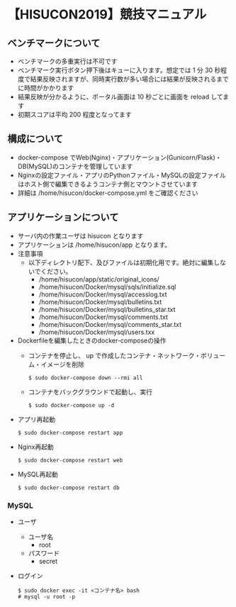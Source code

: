 # 【HISUCON2019】競技マニュアル

## ベンチマークについて

- ベンチマークの多重実行は不可です
- ベンチマーク実行ボタン押下後はキューに入ります。想定では 1 分 30 秒程度で結果反映されますが、同時実行数が多い場合には結果が反映されるまでに時間がかかります
- 結果反映が分かるように、ポータル画面は 10 秒ごとに画面を reload してます
- 初期スコアは平均 200 程度となってます

## 構成について

- docker-compose でWeb(Nginx)・アプリケーション(Gunicorn/Flask)・DB(MySQL)のコンテナを管理しています
- Nginxの設定ファイル・アプリのPythonファイル・MySQLの設定ファイルはホスト側で編集できるようコンテナ側とマウントさせています
- 詳細は /home/hisucon/docker-compose.yml をご確認ください

## アプリケーションについて

- サーバ内の作業ユーザは hisucon となります
- アプリケーションは /home/hisucon/app となります。
- 注意事項
    - 以下ディレクトリ配下、及びファイルは初期化用です。絶対に編集しないでください。
        - /home/hisucon/app/static/original_icons/
        - /home/hisucon/Docker/mysql/sqls/initialize.sql
        - /home/hisucon/Docker/mysql/accesslog.txt
        - /home/hisucon/Docker/mysql/bulletins.txt
        - /home/hisucon/Docker/mysql/bulletins_star.txt
        - /home/hisucon/Docker/mysql/comments.txt
        - /home/hisucon/Docker/mysql/comments_star.txt
        - /home/hisucon/Docker/mysql/users.txx
- Dockerfileを編集したときのdocker-composeの操作
    - コンテナを停止し、 up で作成したコンテナ・ネットワーク・ボリューム・イメージを削除

        ```
        $ sudo docker-compose down --rmi all
        ```
    - コンテナをバックグラウンドで起動し、実行

        ```
        $ sudo docker-compose up -d
        ```
- アプリ再起動
    ```
    $ sudo docker-compose restart app
    ```
- Nginx再起動
    ```
    $ sudo docker-compose restart web
    ```
- MySQL再起動
    ```
    $ sudo docker-compose restart db
    ```

### MySQL

- ユーザ
    - ユーザ名
        - root
    - パスワード
        - secret
- ログイン

    ```
    $ sudo docker exec -it <コンテナ名> bash
    # mysql -u root -p
    ```
